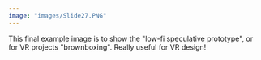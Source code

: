```yaml
---
image: "images/Slide27.PNG"
---
```


This final example image is to show the "low-fi speculative prototype", or for VR projects "brownboxing". Really useful for VR design!